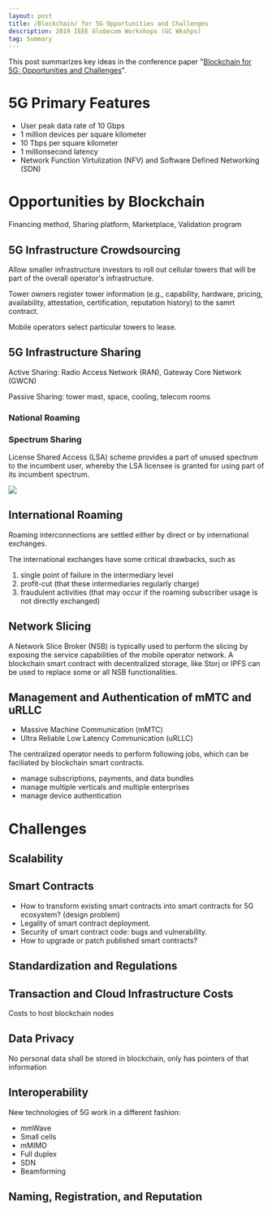 ```yaml
---
layout: post
title: /Blockchain/ for 5G Opportunities and Challenges
description: 2019 IEEE Globecom Workshops (GC Wkshps)
tag: Summary
---
```


This post summarizes key ideas in the conference paper "[Blockchain for 5G: Opportunities and Challenges](https://ieeexplore.ieee.org/document/9024627)".

# 5G Primary Features

- User peak data rate of 10 Gbps
- 1 million devices per square kilometer
- 10 Tbps per square kilometer
- 1 millionsecond latency
- Network Function Virtulization (NFV) and Software Defined Networking (SDN)

# Opportunities by Blockchain

Financing method, Sharing platform, Marketplace, Validation program

## 5G Infrastructure Crowdsourcing

Allow smaller infrastructure investors to roll out cellular towers that will be part of the overall operator's infrastructure.

Tower owners register tower information (e.g., capability, hardware, pricing, availability, attestation, certification, reputation history) to the samrt contract. 

Mobile operators select particular towers to lease. 

## 5G Infrastructure Sharing

Active Sharing: Radio Access Network (RAN), Gateway Core Network (GWCN)

Passive Sharing: tower mast, space, cooling, telecom rooms 

### National Roaming
### Spectrum Sharing

License Shared Access (LSA) scheme provides a part of unused spectrum to the incumbent user, whereby the LSA licensee is granted for using part of its incumbent spectrum.

![](http://siyue-zhang.github.io/images/sptdc/spec.png)

## International Roaming

Roaming interconnections are settled either by direct or by international exchanges. 

The international exchanges have some critical drawbacks, such as 
1. single point of failure in the intermediary level
2. profit-cut (that these intermediaries regularly charge)
3. fraudulent activities (that may occur if the roaming subscriber usage is not directly exchanged)

## Network Slicing

A Network Slice Broker (NSB) is typically used to perform the slicing by exposing the service capabilities of the mobile operator network. A blockchain smart contract with decentralized storage, like Storj or IPFS can be used to replace some or all NSB functionalities.


## Management and Authentication of mMTC and uRLLC

* Massive Machine Communication (mMTC)
* Ultra Reliable Low Latency Communication (uRLLC)

The centralized operator needs to perform following jobs, which can be faciliated by blockchain smart contracts.
* manage subscriptions, payments, and data bundles
* manage multiple verticals and multiple enterprises
* manage device authentication


# Challenges

## Scalability

## Smart Contracts

* How to transform existing smart contracts into smart contracts for 5G ecosystem? (design problem)
* Legality of smart contract deployment.
* Security of smart contract code: bugs and vulnerability.
* How to upgrade or patch published smart contracts?

## Standardization and Regulations

## Transaction and Cloud Infrastructure Costs

Costs to host blockchain nodes

## Data Privacy

No personal data shall be stored in blockchain, only has pointers of that information

## Interoperability

New technologies of 5G work in a different fashion:
* mmWave
* Small cells
* mMIMO
* Full duplex
* SDN
* Beamforming

## Naming, Registration, and Reputation

